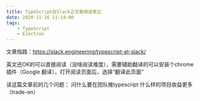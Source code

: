 ```yaml
---
title: TypeScript在Slack之文章阅读笔记
date: 2020-11-16 11:14:00
tags:
    - TypeScript
    - Electron
---
```


文章指路：https://slack.engineering/typescript-at-slack/

英文还OK的可以直接阅读（没啥阅读难度），需要辅助翻译的可以安装个chrome插件（Google 翻译），打开阅读页面后，选择“翻译此页面”

读这篇文章前的几个问题：
问什么要在团队推typescript
什么样的项目收益更多（trade-on）

